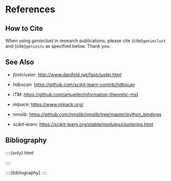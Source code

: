 # References

## How to Cite

When using *genieclust* in research publications, please
cite {cite}`genieclust` and {cite}`genieins`
as specified below. Thank you.


## See Also

* *fastcluster*: <http://www.danifold.net/fastcluster.html>

* *hdbscan*: <https://github.com/scikit-learn-contrib/hdbscan>

* *ITM*: <https://github.com/amueller/information-theoretic-mst>

* *mlpack*: <https://www.mlpack.org/>

* *nmslib*: <https://github.com/nmslib/nmslib/tree/master/python_bindings>

* *scikit-learn*: <https://scikit-learn.org/stable/modules/clustering.html>


## Bibliography

::::{only} html
<div>
::::

::::{bibliography}
::::
